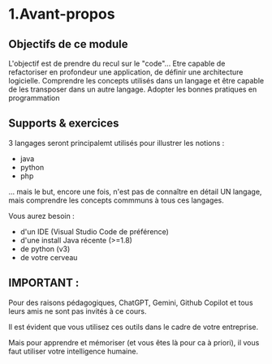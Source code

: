 # 1.Avant-propos

## Objectifs de ce module

L'objectif est de prendre du recul sur le "code"...
Etre capable de refactoriser en profondeur une application, 
de définir une architecture logicielle.
Comprendre les concepts utilisés dans un langage et être capable de les transposer dans un autre langage.
Adopter les bonnes pratiques en programmation

## Supports & exercices

3 langages seront principalemt utilisés pour illustrer les notions  :

- java
- python
- php

... mais le but, encore une fois, n'est pas de connaître en détail UN langage, mais comprendre les concepts commmuns à tous ces langages.

Vous aurez besoin : 

- d'un IDE (Visual Studio Code de préférence)
- d'une install Java récente (>=1.8)
- de python (v3)
- de votre cerveau

IMPORTANT :
-----------
Pour des raisons pédagogiques, ChatGPT, Gemini, Github Copilot et tous leurs amis ne sont pas invités à ce cours.

Il est évident que vous utilisez ces outils dans le cadre de votre entreprise.

Mais pour apprendre et mémoriser (et vous êtes là pour ca à priori), il vous faut utiliser votre intelligence humaine.
